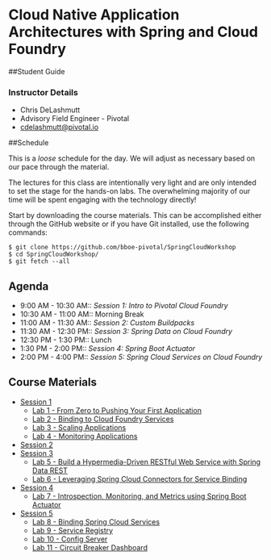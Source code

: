 # Cloud Native Application Architectures with Spring and Cloud Foundry

##Student Guide

### Instructor Details

+ Chris DeLashmutt 
+ Advisory Field Engineer - Pivotal 
+ cdelashmutt@pivotal.io

##Schedule

This is a _loose_ schedule for the day. We will adjust as necessary based on our pace through the material.

The lectures for this class are intentionally very light and are only intended to set the stage for the hands-on labs.
The overwhelming majority of our time will be spent engaging with the technology directly!


Start by downloading the course materials.  This can be accomplished either through the GitHub website or if you have Git installed, use the following commands:

```
$ git clone https://github.com/bboe-pivotal/SpringCloudWorkshop
$ cd SpringCloudWorkshop/
$ git fetch --all
```

## Agenda

+ 9:00 AM - 10:30 AM:: *Session 1:* _Intro to Pivotal Cloud Foundry_
+ 10:30 AM - 11:00 AM:: Morning Break
+ 11:00 AM - 11:30 AM:: *Session 2:* _Custom Buildpacks_
+ 11:30 AM - 12:30 PM:: *Session 3:*  _Spring Data on Cloud Foundry_
+ 12:30 PM - 1:30 PM:: Lunch
+ 1:30 PM - 2:00 PM:: *Session 4:* _Spring Boot Actuator_
+ 2:00 PM - 4:00 PM:: *Session 5:* _Spring Cloud Services on Cloud Foundry_

## Course Materials

* [Session 1](session_01/Session_01.pdf)
  * [Lab 1 - From Zero to Pushing Your First Application](session_01/lab_01/lab_01.adoc)
  * [Lab 2 - Binding to Cloud Foundry Services](session_01/lab_02/lab_02.adoc)
  * [Lab 3 - Scaling Applications](session_01/lab_03/lab_03.adoc)
  * [Lab 4 - Monitoring Applications](session_01/lab_04/lab_04.adoc)
* [Session 2](session_02/Session_02.pdf)
* [Session 3](session_03/session_03.pdf)
  * [Lab 5 - Build a Hypermedia-Driven RESTful Web Service with Spring Data REST](session_03/lab_05/lab_05.adoc)
  * [Lab 6 - Leveraging Spring Cloud Connectors for Service Binding](session_03/lab_06/lab_06.adoc)
* [Session 4](session_04/Session_04.pdf)
  * [Lab 7 - Introspection, Monitoring, and Metrics using Spring Boot Actuator](session_04/lab_07/lab_07.adoc)
* [Session 5](session_05/Session_05.pdf)
  * [Lab 8 - Binding Spring Cloud Services](session_05/lab_08/lab_08.adoc)
  * [Lab 9 - Service Registry](session_05/lab_09/lab_09.adoc)
  * [Lab 10 - Config Server](session_05/lab_10/lab_10.adoc)
  * [Lab 11 - Circuit Breaker Dashboard](session_05/lab_11/lab_11.adoc)


